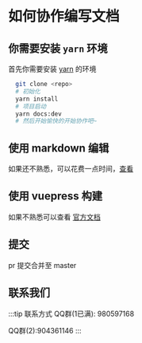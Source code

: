 # 如何协作编写文档

## 你需要安装 `yarn` 环境

首先你需要安装 [yarn](https://yarn.bootcss.com/) 的环境

```bash
  git clone <repo>
  # 初始化
  yarn install
  # 项目启动
  yarn docs:dev
  # 然后开始愉快的开始协作吧~
```

## 使用 markdown 编辑

如果还不熟悉，可以花费一点时间，[查看](/help/markdown/)

## 使用 vuepress 构建

如果不熟悉可以查看 [官方文档](https://www.vuepress.cn/)

## 提交

pr 提交合并至 master

## 联系我们

:::tip 联系方式
  QQ群(1已满): 980597168
  
  QQ群(2):904361146
:::
